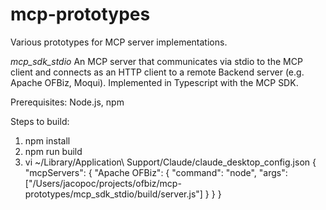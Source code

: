 # mcp-prototypes
Various prototypes for MCP server implementations.

*mcp_sdk_stdio*
An MCP server that communicates via stdio to the MCP client and connects as an HTTP client to a remote Backend server (e.g. Apache OFBiz, Moqui). Implemented in Typescript with the MCP SDK.

Prerequisites:
Node.js, npm

Steps to build:

1) npm install
2) npm run build
3) vi ~/Library/Application\ Support/Claude/claude_desktop_config.json
{
  "mcpServers": {
    "Apache OFBiz": {
      "command": "node",
      "args": ["/Users/jacopoc/projects/ofbiz/mcp-prototypes/mcp_sdk_stdio/build/server.js"]
    }
  }
}
